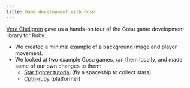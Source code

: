 ```yaml
---
title: Game development with Gosu
---
```


[Vera Chellgren](https://github.com/verachell/) gave us a hands-on tour of the Gosu game development library for Ruby:

- We created a minimal example of a background image and player movement.
- We looked at two example Gosu games, ran them locally, and made some of our own changes to them:
  - [Star fighter tutorial](https://github.com/gosu/gosu-examples/blob/master/examples/tutorial.rb) (fly a spaceship to collect stars)
  - [Cptn-ruby](https://github.com/gosu/gosu-examples/blob/master/examples/cptn_ruby.rb) (platformer)
